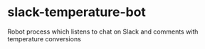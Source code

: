 # slack-temperature-bot
Robot process which listens to chat on Slack and comments with temperature conversions
